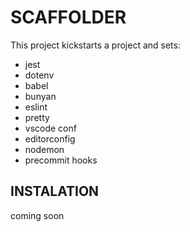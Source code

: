 # SCAFFOLDER

This project kickstarts a project and sets:
  - jest
  - dotenv
  - babel
  - bunyan
  - eslint
  - pretty
  - vscode conf
  - editorconfig
  - nodemon
  - precommit hooks

## INSTALATION

coming soon
